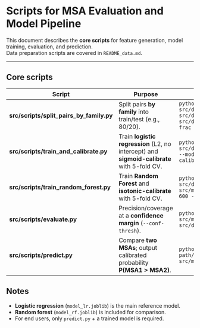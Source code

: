 # Scripts for MSA Evaluation and Model Pipeline

This document describes the **core scripts** for feature generation, model training, evaluation, and prediction.  
Data preparation scripts are covered in `README_data.md`.

---

## Core scripts

| Script | Purpose | Example usage |
|---|---|---|
| **src/scripts/split_pairs_by_family.py** | Split pairs **by family** into train/test (e.g., 80/20). | `python3 src/scripts/split_pairs_by_family.py --pairs src/data/processed/train_pairs_SPall.csv --out-train src/data/processed/train_pairs_SPall.train.csv --out-test src/data/processed/train_pairs_SPall.test.csv --seed 42 --test-frac 0.2` |
| **src/scripts/train_and_calibrate.py** | Train **logistic regression** (L2, no intercept) and **sigmoid-calibrate** with 5-fold CV. | `python3 src/scripts/train_and_calibrate.py --pairs src/data/processed/src/data/processed/train_pairs_SPall.train.csv --model-out src/model/model_lr.joblib --penalty l2 --C 3.0 --calib sigmoid --cv 5` |
| **src/scripts/train_random_forest.py** | Train **Random Forest** and **isotonic-calibrate** with 5-fold CV. | `python3 src/scripts/train_random_forest.py --pairs src/data/processed/train_pairs_SPall.train.csv --model-out src/model/model_rf.joblib --calib isotonic --cv 5 --n-estimators 600 --max-depth 8 --min-samples-leaf 20 --augment-antisym` |
| **src/scripts/evaluate.py** | Precision/coverage at a **confidence margin** (`--conf-thresh`). | `python3 src/scripts/evaluate.py --model src/model/model_SPall_sigC3_cv5.train.joblib --test-pairs src/data/processed/train_pairs_SPall.test.csv --conf-thresh 0.2` |
| **src/scripts/predict.py** | Compare **two MSAs**; output calibrated probability **P(MSA1 > MSA2)**. | `python3 src/scripts/predict.py path/to/MSA1.fasta path/to/MSA2.fasta --model src/model/model_SPall_sigC3_cv5.train.joblib` |


## Notes
- **Logistic regression** (`model_lr.joblib`) is the main reference model.
- **Random forest** (`model_rf.joblib`) is included for comparison.
- For end users, only `predict.py` + a trained model is required.


